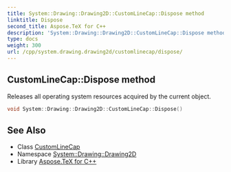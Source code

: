 ```yaml
---
title: System::Drawing::Drawing2D::CustomLineCap::Dispose method
linktitle: Dispose
second_title: Aspose.TeX for C++
description: 'System::Drawing::Drawing2D::CustomLineCap::Dispose method. Releases all operating system resources acquired by the current object in C++.'
type: docs
weight: 300
url: /cpp/system.drawing.drawing2d/customlinecap/dispose/
---
```

## CustomLineCap::Dispose method


Releases all operating system resources acquired by the current object.

```cpp
void System::Drawing::Drawing2D::CustomLineCap::Dispose()
```

## See Also

* Class [CustomLineCap](../)
* Namespace [System::Drawing::Drawing2D](../../)
* Library [Aspose.TeX for C++](../../../)
